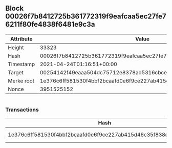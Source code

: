 ## Block 00026f7b8412725b361772319f9eafcaa5ec27fe76211f80fe4838f6481e9c3a

Attribute | Value
--- | ---
Height | 33323
Hash | 00026f7b8412725b361772319f9eafcaa5ec27fe76211f80fe4838f6481e9c3a
Timestamp | 2021-04-24T01:16:51+00:00
Target | 00254142f49eaaa504dc75712e8378ad5316cbcead634704b3734b6271167cc4
Merke root | 1e376c6ff581530f4bbf2bcaafd0e6f9ce227ab415d46c35f838efbb01ef0824
Nonce | 3951525152

```

```

### Transactions

Hash | Amount
--- | ---
[1e376c6ff581530f4bbf2bcaafd0e6f9ce227ab415d46c35f838efbb01ef0824](1e376c6ff581530f4bbf2bcaafd0e6f9ce227ab415d46c35f838efbb01ef0824.md) | 10.00000000 SKEPTI 
